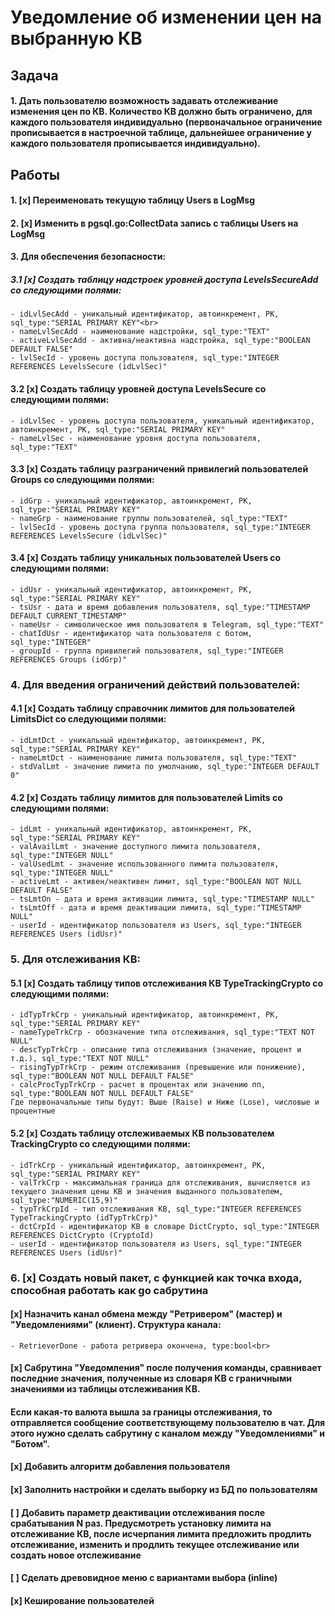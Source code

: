 # Уведомление об изменении цен на выбранную КВ<br>
## Задача<br>
#### 1. Дать пользователю возможность задавать отслеживание изменения цен по КВ. Количество КВ должно быть ограничено, для каждого пользователя индивидуально (первоначальное ограничение прописывается в настроечной таблице, дальнейшее ограничение у каждого пользователя прописывается индивидуально).<br>
## Работы<br>
#### 1. [x] Переименовать текущую таблицу Users в LogMsg<br>
#### 2. [x] Изменить в pgsql.go:CollectData запись с таблицы Users на LogMsg<br>
#### 3. Для обеспечения безопасности:<br>
##### 3.1 [x] Создать таблицу надстроек уровней доступа LevelsSecureAdd со следующими полями:<br>
    - idLvlSecAdd - уникальный идентификатор, автоинкремент, PK, sql_type:"SERIAL PRIMARY KEY"<br>
    - nameLvlSecAdd - наименование надстройки, sql_type:"TEXT"
    - activeLvlSecAdd - активна/неактивна надстройка, sql_type:"BOOLEAN DEFAULT FALSE"
    - lvlSecId - уровень доступа пользователя, sql_type:"INTEGER REFERENCES LevelsSecure (idLvlSec)"
#### 3.2 [x] Создать таблицу уровней доступа LevelsSecure со следующими полями:<br>
    - idLvlSec - уровень доступа пользователя, уникальный идентификатор, автоинкремент, PK, sql_type:"SERIAL PRIMARY KEY"
    - nameLvlSec - наименование уровня доступа пользователя, sql_type:"TEXT"
#### 3.3 [x] Создать таблицу разграничений привилегий пользователей Groups со следующими полями:<br>
    - idGrp - уникальный идентификатор, автоинкремент, PK, sql_type:"SERIAL PRIMARY KEY"
    - nameGrp - наименование группы пользователей, sql_type:"TEXT"
    - lvlSecId - уровень доступа группа пользователя, sql_type:"INTEGER REFERENCES LevelsSecure (idLvlSec)"
#### 3.4 [x] Создать таблицу уникальных пользователей Users со следующими полями:<br>
    - idUsr - уникальный идентификатор, автоинкремент, PK, sql_type:"SERIAL PRIMARY KEY"
    - tsUsr - дата и время добавления пользователя, sql_type:"TIMESTAMP DEFAULT CURRENT_TIMESTAMP"
    - nameUsr - символическое имя пользователя в Telegram, sql_type:"TEXT"
    - chatIdUsr - идентификатор чата пользователя с ботом, sql_type:"INTEGER"
    - groupId - группа привилегий пользователя, sql_type:"INTEGER REFERENCES Groups (idGrp)"
### 4. Для введения ограничений действий пользователей:<br>
#### 4.1 [x] Создать таблицу справочник лимитов для пользователей LimitsDict со следующими полями:<br>
    - idLmtDct - уникальный идентификатор, автоинкремент, PK, sql_type:"SERIAL PRIMARY KEY"
    - nameLmtDct - наименование лимита пользователя, sql_type:"TEXT"
    - stdValLmt - значение лимита по умолчанию, sql_type:"INTEGER DEFAULT 0"
#### 4.2 [x] Создать таблицу лимитов для пользователей Limits со следующими полями:<br>
    - idLmt - уникальный идентификатор, автоинкремент, PK, sql_type:"SERIAL PRIMARY KEY"
    - valAvailLmt - значение доступного лимита пользователя, sql_type:"INTEGER NULL"
    - valUsedLmt - значение использованного лимита пользователя, sql_type:"INTEGER NULL"
    - activeLmt - активен/неактивен лимит, sql_type:"BOOLEAN NOT NULL DEFAULT FALSE"
    - tsLmtOn - дата и время активации лимита, sql_type:"TIMESTAMP NULL"
    - tsLmtOff - дата и время деактивации лимита, sql_type:"TIMESTAMP NULL"
    - userId - идентификатор пользователя из Users, sql_type:"INTEGER REFERENCES Users (idUsr)"
### 5. Для отслеживания КВ:<br>
#### 5.1 [x] Создать таблицу типов отслеживания КВ TypeTrackingCrypto со следующими полями:<br>
    - idTypTrkCrp - уникальный идентификатор, автоинкремент, PK, sql_type:"SERIAL PRIMARY KEY"
    - nameTypeTrkCrp - обозначение типа отслеживания, sql_type:"TEXT NOT NULL"
    - descTypTrkCrp - описание типа отслеживания (значение, процент и т.д.), sql_type:"TEXT NOT NULL"
    - risingTypTrkCrp - режим отслеживания (превышение или понижение), sql_type:"BOOLEAN NOT NULL DEFAULT FALSE"
    - calcProcTypTrkCrp - расчет в процентах или значению пп, sql_type:"BOOLEAN NOT NULL DEFAULT FALSE"
    Где первоначальные типы будут: Выше (Raise) и Ниже (Lose), числовые и процентные
#### 5.2 [x] Создать таблицу отслеживаемых КВ пользователем TrackingCrypto со следующими полями:<br>
    - idTrkCrp - уникальный идентификатор, автоинкремент, PK, sql_type:"SERIAL PRIMARY KEY"
    - valTrkCrp - максимальная граница для отслеживания, вычисляется из текущего значения цены КВ и значения выданного пользователем, sql_type:"NUMERIC(15,9)"    
    - typTrkCrpId - тип отслеживания КВ, sql_type:"INTEGER REFERENCES TypeTrackingCrypto (idTypTrkCrp)"
    - dctCrpId - идентификатор КВ в словаре DictCrypto, sql_type:"INTEGER REFERENCES DictCrypto (CryptoId)
    - userId - идентификатор пользователя из Users, sql_type:"INTEGER REFERENCES Users (idUsr)"
### 6. [x] Создать новый пакет, с функцией как точка входа, способная работать как go сабрутина<br>
#### [x] Назначить канал обмена между "Ретривером" (мастер) и "Уведомлениями" (клиент). Структура канала:<br>
    - RetrieverDone - работа ретривера окончена, type:bool<br>
#### [x] Сабрутина "Уведомления" после получения команды, сравнивает последние значения, полученные из словаря КВ с граничными значениями из таблицы отслеживания КВ.<br>
#### Если какая-то валюта вышла за границы отслеживания, то отправляется сообщение соответствующему пользователю в чат. Для этого нужно сделать сабрутину с каналом между "Уведомлениями" и "Ботом".<br>
#### [x] Добавить алгоритм добавления пользователя
#### [x] Заполнить настройки и сделать выборку из БД по пользователям
#### [ ] Добавить параметр деактивации отслеживания после срабатывания N раз. Предусмотреть установку лимита на отслеживание КВ, после исчерпания лимита предложить продлить отслеживание, изменить и продлить текущее отслеживание или создать новое отслеживание
#### [ ] Сделать древовидное меню с вариантами выбора (inline)
#### [x] Кеширование пользователей